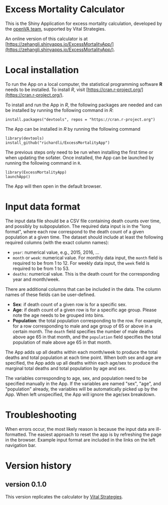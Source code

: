 # Excess Mortality Calculator

This is the Shiny Application for excess mortality calculation, developed by the [openVA team](https://openva.net), supported by Vital Strategies. 

An online version of this calculator is at [https://zehangli.shinyapps.io/ExcessMortalityApp/](https://zehangli.shinyapps.io/ExcessMortalityApp/).

# Local installation

To run the App on a local computer, the statistical programming software **R** needs to be installed. To install _R_, visit [https://cran.r-project.org/](https://cran.r-project.org/).

To install and run the App in _R_, the following packages are needed and can be installed by running the following command in _R_:

```
install.packages("devtools", repos = "https://cran.r-project.org")
```

The App can be installed in _R_ by running the following command
```
library(devtools)
install_github("richardli/ExcessMortalityApp")
```

The previous steps only need to be run when installing the first time or when updating the sofater. Once installed, the App can be launched by running the following command in `R`. 
```
library(ExcessMortalityApp)
launchApp()
```

The App will then open in the default browser. 

# Input data format

The input data file should be a CSV file containing death counts over time, and possibly by subpopulation. The required data input is in the "long format", where each row correspond to the death count of a given population at a given time. The dataset should include at least the following required columns (with the exact column names):

+ `year`: numerical value, e.g., 2015, 2016, ...
+ `month` or `week`: numerical value. For monthly data input, the `month` field is required to be from 1 to 12. For weekly data input, the `week` field is required to be from 1 to 53.
+ `deaths`: numerical value. This is the death count for the corresponding year and month/week. 


There are additional columns that can be included in the data. The column names of these fields can be user-defined.

+ **Sex**: if death count of a given row is for a specific sex.
+ **Age**: if death count of a given row is for a specific age group. Please note the age needs to be grouped into bins.
+ **Population**: the total population corresponding to the row. For example, for a row corresponding to male and age group of 65 or above in a certain month. The `death` field specifies the number of male deaths above age 65 in that month, and the `population` field specifies the total population of male above age 65 in that month.

The App adds up all deaths within each month/week to produce the total deaths and total population at each time point. When both sex and age are specified, the App adds up all deaths within each age/sex to produce the marginal total deaths and total population by age and sex. 

The variables corresponding to age, sex, and population need to be specified manually in the App. If the variables are named "sex", "age", and "population" already, the variables will be automatically picked up by the App. When left unspecified, the App will ignore the age/sex breakdown.

# Troubleshooting

When errors occur, the most likely reason is because the input data are ill-formatted. The easiest approach to reset the app is by refreshing the page in the browser. Example input format are included in the links on the left navigation bar. 

# Version history

## version 0.1.0
This version replicates the calculator by [Vital Strategies](https://preventepidemics.org/covid19/resources/excess-mortality/).




